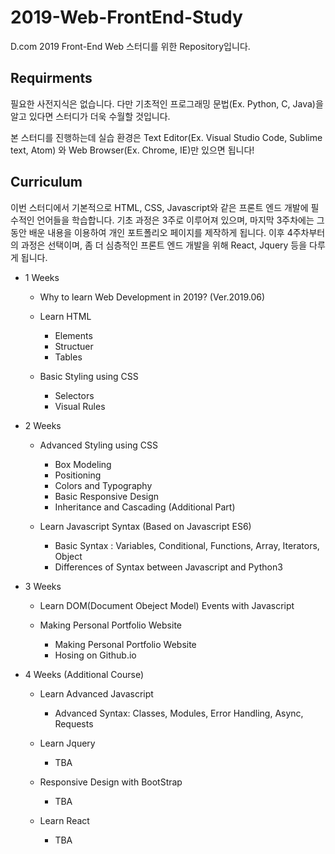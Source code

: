 # 2019-Web-FrontEnd-Study
D.com 2019 Front-End Web 스터디를 위한 Repository입니다.

## Requirments
필요한 사전지식은 없습니다. 다만 기초적인 프로그래밍 문법(Ex. Python, C, Java)을 알고 있다면 스터디가 더욱 수월할 것입니다.

본 스터디를 진행하는데 실습 환경은 Text Editor(Ex. Visual Studio Code, Sublime text, Atom) 와 Web Browser(Ex. Chrome, IE)만 있으면 됩니다!

## Curriculum
이번 스터디에서 기본적으로 HTML, CSS, Javascript와 같은 프론트 엔드 개발에 필수적인 언어들을 학습합니다. 기초 과정은 3주로 이루어져 있으며, 마지막 3주차에는 그동안 배운 내용을 이용하여 개인 포트폴리오 페이지를 제작하게 됩니다. 이후 4주차부터의 과정은 선택이며, 좀 더 심층적인 프론트 엔드 개발을 위해 React, Jquery 등을 다루게 됩니다.
+ 1 Weeks
  + Why to learn Web Development in 2019? (Ver.2019.06)
  
  + Learn HTML
    + Elements
    + Structuer
    + Tables
    
  + Basic Styling using CSS
    + Selectors
    + Visual Rules
    
+ 2 Weeks
  + Advanced Styling using CSS
    + Box Modeling
    + Positioning 
    + Colors and Typography
    + Basic Responsive Design
    + Inheritance and Cascading (Additional Part)
    
  + Learn Javascript Syntax (Based on Javascript ES6)
    + Basic Syntax : Variables, Conditional, Functions, Array, Iterators, Object
    + Differences of Syntax between Javascript and Python3
    
+ 3 Weeks
  + Learn DOM(Document Obeject Model) Events with Javascript
  
  + Making Personal Portfolio Website
    + Making Personal Portfolio Website
    + Hosing on Github.io
 
+ 4 Weeks (Additional Course)
  + Learn Advanced Javascript
    + Advanced Syntax: Classes, Modules, Error Handling, Async, Requests
    
  + Learn Jquery
    + TBA
    
  + Responsive Design with BootStrap
    + TBA
    
  + Learn React
    + TBA
    



    
  
    
    
